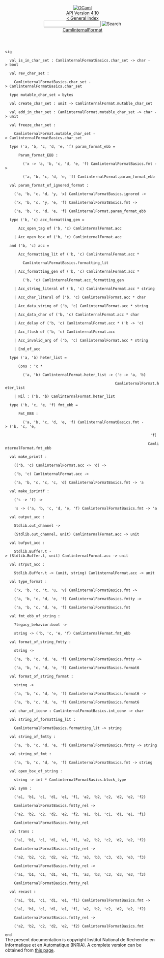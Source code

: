 <!-- ((! set title API !)) ((! set documentation !)) ((! set api !)) ((! set nobreadcrumb !)) -->
<div class="api"><header><nav class="toc brand"><a class="brand" href="https://ocaml.org/"><img src="colour-logo-gray.svg" class="svg" alt="OCaml"></a></nav><nav class="toc"><div class="toc_version"><a href="/docs" id="version-select">API Version 4.10</a></div><a href="index.html">&lt; General Index</a><div class="api_search"><input type="text" name="apisearch" id="api_search" oninput="mySearch(false);" onkeypress="this.oninput();" onclick="this.oninput();" onpaste="this.oninput();">
<img src="search_icon.svg" alt="Search" class="svg" onclick="mySearch(false)"></div>
<div id="search_results"></div><div class="toc_title"><a href="CamlinternalFormat.html">CamlinternalFormat</a></div><ul></ul></nav></header>
<code class="code"><span class="keyword">sig</span><br>
&nbsp;&nbsp;<span class="keyword">val</span>&nbsp;is_in_char_set&nbsp;:&nbsp;<span class="constructor">CamlinternalFormatBasics</span>.char_set&nbsp;<span class="keywordsign">-&gt;</span>&nbsp;char&nbsp;<span class="keywordsign">-&gt;</span>&nbsp;bool<br>
&nbsp;&nbsp;<span class="keyword">val</span>&nbsp;rev_char_set&nbsp;:<br>
&nbsp;&nbsp;&nbsp;&nbsp;<span class="constructor">CamlinternalFormatBasics</span>.char_set&nbsp;<span class="keywordsign">-&gt;</span>&nbsp;<span class="constructor">CamlinternalFormatBasics</span>.char_set<br>
&nbsp;&nbsp;<span class="keyword">type</span>&nbsp;mutable_char_set&nbsp;=&nbsp;bytes<br>
&nbsp;&nbsp;<span class="keyword">val</span>&nbsp;create_char_set&nbsp;:&nbsp;unit&nbsp;<span class="keywordsign">-&gt;</span>&nbsp;<span class="constructor">CamlinternalFormat</span>.mutable_char_set<br>
&nbsp;&nbsp;<span class="keyword">val</span>&nbsp;add_in_char_set&nbsp;:&nbsp;<span class="constructor">CamlinternalFormat</span>.mutable_char_set&nbsp;<span class="keywordsign">-&gt;</span>&nbsp;char&nbsp;<span class="keywordsign">-&gt;</span>&nbsp;unit<br>
&nbsp;&nbsp;<span class="keyword">val</span>&nbsp;freeze_char_set&nbsp;:<br>
&nbsp;&nbsp;&nbsp;&nbsp;<span class="constructor">CamlinternalFormat</span>.mutable_char_set&nbsp;<span class="keywordsign">-&gt;</span>&nbsp;<span class="constructor">CamlinternalFormatBasics</span>.char_set<br>
&nbsp;&nbsp;<span class="keyword">type</span>&nbsp;(<span class="keywordsign">'</span>a,&nbsp;<span class="keywordsign">'</span>b,&nbsp;<span class="keywordsign">'</span>c,&nbsp;<span class="keywordsign">'</span>d,&nbsp;<span class="keywordsign">'</span>e,&nbsp;<span class="keywordsign">'</span>f)&nbsp;param_format_ebb&nbsp;=<br>
&nbsp;&nbsp;&nbsp;&nbsp;&nbsp;&nbsp;<span class="constructor">Param_format_EBB</span>&nbsp;:<br>
&nbsp;&nbsp;&nbsp;&nbsp;&nbsp;&nbsp;&nbsp;&nbsp;(<span class="keywordsign">'</span>x&nbsp;<span class="keywordsign">-&gt;</span>&nbsp;<span class="keywordsign">'</span>a,&nbsp;<span class="keywordsign">'</span>b,&nbsp;<span class="keywordsign">'</span>c,&nbsp;<span class="keywordsign">'</span>d,&nbsp;<span class="keywordsign">'</span>e,&nbsp;<span class="keywordsign">'</span>f)&nbsp;<span class="constructor">CamlinternalFormatBasics</span>.fmt&nbsp;<span class="keywordsign">-&gt;</span>&nbsp;<br>
&nbsp;&nbsp;&nbsp;&nbsp;&nbsp;&nbsp;&nbsp;&nbsp;(<span class="keywordsign">'</span>a,&nbsp;<span class="keywordsign">'</span>b,&nbsp;<span class="keywordsign">'</span>c,&nbsp;<span class="keywordsign">'</span>d,&nbsp;<span class="keywordsign">'</span>e,&nbsp;<span class="keywordsign">'</span>f)&nbsp;<span class="constructor">CamlinternalFormat</span>.param_format_ebb<br>
&nbsp;&nbsp;<span class="keyword">val</span>&nbsp;param_format_of_ignored_format&nbsp;:<br>
&nbsp;&nbsp;&nbsp;&nbsp;(<span class="keywordsign">'</span>a,&nbsp;<span class="keywordsign">'</span>b,&nbsp;<span class="keywordsign">'</span>c,&nbsp;<span class="keywordsign">'</span>d,&nbsp;<span class="keywordsign">'</span>y,&nbsp;<span class="keywordsign">'</span>x)&nbsp;<span class="constructor">CamlinternalFormatBasics</span>.ignored&nbsp;<span class="keywordsign">-&gt;</span><br>
&nbsp;&nbsp;&nbsp;&nbsp;(<span class="keywordsign">'</span>x,&nbsp;<span class="keywordsign">'</span>b,&nbsp;<span class="keywordsign">'</span>c,&nbsp;<span class="keywordsign">'</span>y,&nbsp;<span class="keywordsign">'</span>e,&nbsp;<span class="keywordsign">'</span>f)&nbsp;<span class="constructor">CamlinternalFormatBasics</span>.fmt&nbsp;<span class="keywordsign">-&gt;</span><br>
&nbsp;&nbsp;&nbsp;&nbsp;(<span class="keywordsign">'</span>a,&nbsp;<span class="keywordsign">'</span>b,&nbsp;<span class="keywordsign">'</span>c,&nbsp;<span class="keywordsign">'</span>d,&nbsp;<span class="keywordsign">'</span>e,&nbsp;<span class="keywordsign">'</span>f)&nbsp;<span class="constructor">CamlinternalFormat</span>.param_format_ebb<br>
&nbsp;&nbsp;<span class="keyword">type</span>&nbsp;(<span class="keywordsign">'</span>b,&nbsp;<span class="keywordsign">'</span>c)&nbsp;acc_formatting_gen&nbsp;=<br>
&nbsp;&nbsp;&nbsp;&nbsp;&nbsp;&nbsp;<span class="constructor">Acc_open_tag</span>&nbsp;<span class="keyword">of</span>&nbsp;(<span class="keywordsign">'</span>b,&nbsp;<span class="keywordsign">'</span>c)&nbsp;<span class="constructor">CamlinternalFormat</span>.acc<br>
&nbsp;&nbsp;&nbsp;&nbsp;<span class="keywordsign">|</span>&nbsp;<span class="constructor">Acc_open_box</span>&nbsp;<span class="keyword">of</span>&nbsp;(<span class="keywordsign">'</span>b,&nbsp;<span class="keywordsign">'</span>c)&nbsp;<span class="constructor">CamlinternalFormat</span>.acc<br>
&nbsp;&nbsp;<span class="keyword">and</span>&nbsp;(<span class="keywordsign">'</span>b,&nbsp;<span class="keywordsign">'</span>c)&nbsp;acc&nbsp;=<br>
&nbsp;&nbsp;&nbsp;&nbsp;&nbsp;&nbsp;<span class="constructor">Acc_formatting_lit</span>&nbsp;<span class="keyword">of</span>&nbsp;(<span class="keywordsign">'</span>b,&nbsp;<span class="keywordsign">'</span>c)&nbsp;<span class="constructor">CamlinternalFormat</span>.acc&nbsp;*<br>
&nbsp;&nbsp;&nbsp;&nbsp;&nbsp;&nbsp;&nbsp;&nbsp;<span class="constructor">CamlinternalFormatBasics</span>.formatting_lit<br>
&nbsp;&nbsp;&nbsp;&nbsp;<span class="keywordsign">|</span>&nbsp;<span class="constructor">Acc_formatting_gen</span>&nbsp;<span class="keyword">of</span>&nbsp;(<span class="keywordsign">'</span>b,&nbsp;<span class="keywordsign">'</span>c)&nbsp;<span class="constructor">CamlinternalFormat</span>.acc&nbsp;*<br>
&nbsp;&nbsp;&nbsp;&nbsp;&nbsp;&nbsp;&nbsp;&nbsp;(<span class="keywordsign">'</span>b,&nbsp;<span class="keywordsign">'</span>c)&nbsp;<span class="constructor">CamlinternalFormat</span>.acc_formatting_gen<br>
&nbsp;&nbsp;&nbsp;&nbsp;<span class="keywordsign">|</span>&nbsp;<span class="constructor">Acc_string_literal</span>&nbsp;<span class="keyword">of</span>&nbsp;(<span class="keywordsign">'</span>b,&nbsp;<span class="keywordsign">'</span>c)&nbsp;<span class="constructor">CamlinternalFormat</span>.acc&nbsp;*&nbsp;string<br>
&nbsp;&nbsp;&nbsp;&nbsp;<span class="keywordsign">|</span>&nbsp;<span class="constructor">Acc_char_literal</span>&nbsp;<span class="keyword">of</span>&nbsp;(<span class="keywordsign">'</span>b,&nbsp;<span class="keywordsign">'</span>c)&nbsp;<span class="constructor">CamlinternalFormat</span>.acc&nbsp;*&nbsp;char<br>
&nbsp;&nbsp;&nbsp;&nbsp;<span class="keywordsign">|</span>&nbsp;<span class="constructor">Acc_data_string</span>&nbsp;<span class="keyword">of</span>&nbsp;(<span class="keywordsign">'</span>b,&nbsp;<span class="keywordsign">'</span>c)&nbsp;<span class="constructor">CamlinternalFormat</span>.acc&nbsp;*&nbsp;string<br>
&nbsp;&nbsp;&nbsp;&nbsp;<span class="keywordsign">|</span>&nbsp;<span class="constructor">Acc_data_char</span>&nbsp;<span class="keyword">of</span>&nbsp;(<span class="keywordsign">'</span>b,&nbsp;<span class="keywordsign">'</span>c)&nbsp;<span class="constructor">CamlinternalFormat</span>.acc&nbsp;*&nbsp;char<br>
&nbsp;&nbsp;&nbsp;&nbsp;<span class="keywordsign">|</span>&nbsp;<span class="constructor">Acc_delay</span>&nbsp;<span class="keyword">of</span>&nbsp;(<span class="keywordsign">'</span>b,&nbsp;<span class="keywordsign">'</span>c)&nbsp;<span class="constructor">CamlinternalFormat</span>.acc&nbsp;*&nbsp;(<span class="keywordsign">'</span>b&nbsp;<span class="keywordsign">-&gt;</span>&nbsp;<span class="keywordsign">'</span>c)<br>
&nbsp;&nbsp;&nbsp;&nbsp;<span class="keywordsign">|</span>&nbsp;<span class="constructor">Acc_flush</span>&nbsp;<span class="keyword">of</span>&nbsp;(<span class="keywordsign">'</span>b,&nbsp;<span class="keywordsign">'</span>c)&nbsp;<span class="constructor">CamlinternalFormat</span>.acc<br>
&nbsp;&nbsp;&nbsp;&nbsp;<span class="keywordsign">|</span>&nbsp;<span class="constructor">Acc_invalid_arg</span>&nbsp;<span class="keyword">of</span>&nbsp;(<span class="keywordsign">'</span>b,&nbsp;<span class="keywordsign">'</span>c)&nbsp;<span class="constructor">CamlinternalFormat</span>.acc&nbsp;*&nbsp;string<br>
&nbsp;&nbsp;&nbsp;&nbsp;<span class="keywordsign">|</span>&nbsp;<span class="constructor">End_of_acc</span><br>
&nbsp;&nbsp;<span class="keyword">type</span>&nbsp;(<span class="keywordsign">'</span>a,&nbsp;<span class="keywordsign">'</span>b)&nbsp;heter_list&nbsp;=<br>
&nbsp;&nbsp;&nbsp;&nbsp;&nbsp;&nbsp;<span class="constructor">Cons</span>&nbsp;:&nbsp;<span class="keywordsign">'</span>c&nbsp;*<br>
&nbsp;&nbsp;&nbsp;&nbsp;&nbsp;&nbsp;&nbsp;&nbsp;(<span class="keywordsign">'</span>a,&nbsp;<span class="keywordsign">'</span>b)&nbsp;<span class="constructor">CamlinternalFormat</span>.heter_list&nbsp;<span class="keywordsign">-&gt;</span>&nbsp;(<span class="keywordsign">'</span>c&nbsp;<span class="keywordsign">-&gt;</span>&nbsp;<span class="keywordsign">'</span>a,&nbsp;<span class="keywordsign">'</span>b)<br>
&nbsp;&nbsp;&nbsp;&nbsp;&nbsp;&nbsp;&nbsp;&nbsp;&nbsp;&nbsp;&nbsp;&nbsp;&nbsp;&nbsp;&nbsp;&nbsp;&nbsp;&nbsp;&nbsp;&nbsp;&nbsp;&nbsp;&nbsp;&nbsp;&nbsp;&nbsp;&nbsp;&nbsp;&nbsp;&nbsp;&nbsp;&nbsp;&nbsp;&nbsp;&nbsp;&nbsp;&nbsp;&nbsp;&nbsp;&nbsp;&nbsp;&nbsp;&nbsp;&nbsp;&nbsp;&nbsp;&nbsp;&nbsp;&nbsp;&nbsp;<span class="constructor">CamlinternalFormat</span>.heter_list<br>
&nbsp;&nbsp;&nbsp;&nbsp;<span class="keywordsign">|</span>&nbsp;<span class="constructor">Nil</span>&nbsp;:&nbsp;(<span class="keywordsign">'</span>b,&nbsp;<span class="keywordsign">'</span>b)&nbsp;<span class="constructor">CamlinternalFormat</span>.heter_list<br>
&nbsp;&nbsp;<span class="keyword">type</span>&nbsp;(<span class="keywordsign">'</span>b,&nbsp;<span class="keywordsign">'</span>c,&nbsp;<span class="keywordsign">'</span>e,&nbsp;<span class="keywordsign">'</span>f)&nbsp;fmt_ebb&nbsp;=<br>
&nbsp;&nbsp;&nbsp;&nbsp;&nbsp;&nbsp;<span class="constructor">Fmt_EBB</span>&nbsp;:<br>
&nbsp;&nbsp;&nbsp;&nbsp;&nbsp;&nbsp;&nbsp;&nbsp;(<span class="keywordsign">'</span>a,&nbsp;<span class="keywordsign">'</span>b,&nbsp;<span class="keywordsign">'</span>c,&nbsp;<span class="keywordsign">'</span>d,&nbsp;<span class="keywordsign">'</span>e,&nbsp;<span class="keywordsign">'</span>f)&nbsp;<span class="constructor">CamlinternalFormatBasics</span>.fmt&nbsp;<span class="keywordsign">-&gt;</span>&nbsp;(<span class="keywordsign">'</span>b,&nbsp;<span class="keywordsign">'</span>c,&nbsp;<span class="keywordsign">'</span>e,<br>
&nbsp;&nbsp;&nbsp;&nbsp;&nbsp;&nbsp;&nbsp;&nbsp;&nbsp;&nbsp;&nbsp;&nbsp;&nbsp;&nbsp;&nbsp;&nbsp;&nbsp;&nbsp;&nbsp;&nbsp;&nbsp;&nbsp;&nbsp;&nbsp;&nbsp;&nbsp;&nbsp;&nbsp;&nbsp;&nbsp;&nbsp;&nbsp;&nbsp;&nbsp;&nbsp;&nbsp;&nbsp;&nbsp;&nbsp;&nbsp;&nbsp;&nbsp;&nbsp;&nbsp;&nbsp;&nbsp;&nbsp;&nbsp;&nbsp;&nbsp;&nbsp;&nbsp;&nbsp;&nbsp;&nbsp;&nbsp;&nbsp;&nbsp;&nbsp;&nbsp;&nbsp;&nbsp;&nbsp;&nbsp;&nbsp;&nbsp;<span class="keywordsign">'</span>f)<br>
&nbsp;&nbsp;&nbsp;&nbsp;&nbsp;&nbsp;&nbsp;&nbsp;&nbsp;&nbsp;&nbsp;&nbsp;&nbsp;&nbsp;&nbsp;&nbsp;&nbsp;&nbsp;&nbsp;&nbsp;&nbsp;&nbsp;&nbsp;&nbsp;&nbsp;&nbsp;&nbsp;&nbsp;&nbsp;&nbsp;&nbsp;&nbsp;&nbsp;&nbsp;&nbsp;&nbsp;&nbsp;&nbsp;&nbsp;&nbsp;&nbsp;&nbsp;&nbsp;&nbsp;&nbsp;&nbsp;&nbsp;&nbsp;&nbsp;&nbsp;&nbsp;&nbsp;&nbsp;&nbsp;&nbsp;&nbsp;&nbsp;&nbsp;&nbsp;&nbsp;&nbsp;&nbsp;&nbsp;&nbsp;&nbsp;<span class="constructor">CamlinternalFormat</span>.fmt_ebb<br>
&nbsp;&nbsp;<span class="keyword">val</span>&nbsp;make_printf&nbsp;:<br>
&nbsp;&nbsp;&nbsp;&nbsp;((<span class="keywordsign">'</span>b,&nbsp;<span class="keywordsign">'</span>c)&nbsp;<span class="constructor">CamlinternalFormat</span>.acc&nbsp;<span class="keywordsign">-&gt;</span>&nbsp;<span class="keywordsign">'</span>d)&nbsp;<span class="keywordsign">-&gt;</span><br>
&nbsp;&nbsp;&nbsp;&nbsp;(<span class="keywordsign">'</span>b,&nbsp;<span class="keywordsign">'</span>c)&nbsp;<span class="constructor">CamlinternalFormat</span>.acc&nbsp;<span class="keywordsign">-&gt;</span><br>
&nbsp;&nbsp;&nbsp;&nbsp;(<span class="keywordsign">'</span>a,&nbsp;<span class="keywordsign">'</span>b,&nbsp;<span class="keywordsign">'</span>c,&nbsp;<span class="keywordsign">'</span>c,&nbsp;<span class="keywordsign">'</span>c,&nbsp;<span class="keywordsign">'</span>d)&nbsp;<span class="constructor">CamlinternalFormatBasics</span>.fmt&nbsp;<span class="keywordsign">-&gt;</span>&nbsp;<span class="keywordsign">'</span>a<br>
&nbsp;&nbsp;<span class="keyword">val</span>&nbsp;make_iprintf&nbsp;:<br>
&nbsp;&nbsp;&nbsp;&nbsp;(<span class="keywordsign">'</span>s&nbsp;<span class="keywordsign">-&gt;</span>&nbsp;<span class="keywordsign">'</span>f)&nbsp;<span class="keywordsign">-&gt;</span><br>
&nbsp;&nbsp;&nbsp;&nbsp;<span class="keywordsign">'</span>s&nbsp;<span class="keywordsign">-&gt;</span>&nbsp;(<span class="keywordsign">'</span>a,&nbsp;<span class="keywordsign">'</span>b,&nbsp;<span class="keywordsign">'</span>c,&nbsp;<span class="keywordsign">'</span>d,&nbsp;<span class="keywordsign">'</span>e,&nbsp;<span class="keywordsign">'</span>f)&nbsp;<span class="constructor">CamlinternalFormatBasics</span>.fmt&nbsp;<span class="keywordsign">-&gt;</span>&nbsp;<span class="keywordsign">'</span>a<br>
&nbsp;&nbsp;<span class="keyword">val</span>&nbsp;output_acc&nbsp;:<br>
&nbsp;&nbsp;&nbsp;&nbsp;<span class="constructor">Stdlib</span>.out_channel&nbsp;<span class="keywordsign">-&gt;</span><br>
&nbsp;&nbsp;&nbsp;&nbsp;(<span class="constructor">Stdlib</span>.out_channel,&nbsp;unit)&nbsp;<span class="constructor">CamlinternalFormat</span>.acc&nbsp;<span class="keywordsign">-&gt;</span>&nbsp;unit<br>
&nbsp;&nbsp;<span class="keyword">val</span>&nbsp;bufput_acc&nbsp;:<br>
&nbsp;&nbsp;&nbsp;&nbsp;<span class="constructor">Stdlib</span>.<span class="constructor">Buffer</span>.t&nbsp;<span class="keywordsign">-&gt;</span>&nbsp;(<span class="constructor">Stdlib</span>.<span class="constructor">Buffer</span>.t,&nbsp;unit)&nbsp;<span class="constructor">CamlinternalFormat</span>.acc&nbsp;<span class="keywordsign">-&gt;</span>&nbsp;unit<br>
&nbsp;&nbsp;<span class="keyword">val</span>&nbsp;strput_acc&nbsp;:<br>
&nbsp;&nbsp;&nbsp;&nbsp;<span class="constructor">Stdlib</span>.<span class="constructor">Buffer</span>.t&nbsp;<span class="keywordsign">-&gt;</span>&nbsp;(unit,&nbsp;string)&nbsp;<span class="constructor">CamlinternalFormat</span>.acc&nbsp;<span class="keywordsign">-&gt;</span>&nbsp;unit<br>
&nbsp;&nbsp;<span class="keyword">val</span>&nbsp;type_format&nbsp;:<br>
&nbsp;&nbsp;&nbsp;&nbsp;(<span class="keywordsign">'</span>x,&nbsp;<span class="keywordsign">'</span>b,&nbsp;<span class="keywordsign">'</span>c,&nbsp;<span class="keywordsign">'</span>t,&nbsp;<span class="keywordsign">'</span>u,&nbsp;<span class="keywordsign">'</span>v)&nbsp;<span class="constructor">CamlinternalFormatBasics</span>.fmt&nbsp;<span class="keywordsign">-&gt;</span><br>
&nbsp;&nbsp;&nbsp;&nbsp;(<span class="keywordsign">'</span>a,&nbsp;<span class="keywordsign">'</span>b,&nbsp;<span class="keywordsign">'</span>c,&nbsp;<span class="keywordsign">'</span>d,&nbsp;<span class="keywordsign">'</span>e,&nbsp;<span class="keywordsign">'</span>f)&nbsp;<span class="constructor">CamlinternalFormatBasics</span>.fmtty&nbsp;<span class="keywordsign">-&gt;</span><br>
&nbsp;&nbsp;&nbsp;&nbsp;(<span class="keywordsign">'</span>a,&nbsp;<span class="keywordsign">'</span>b,&nbsp;<span class="keywordsign">'</span>c,&nbsp;<span class="keywordsign">'</span>d,&nbsp;<span class="keywordsign">'</span>e,&nbsp;<span class="keywordsign">'</span>f)&nbsp;<span class="constructor">CamlinternalFormatBasics</span>.fmt<br>
&nbsp;&nbsp;<span class="keyword">val</span>&nbsp;fmt_ebb_of_string&nbsp;:<br>
&nbsp;&nbsp;&nbsp;&nbsp;?legacy_behavior:bool&nbsp;<span class="keywordsign">-&gt;</span><br>
&nbsp;&nbsp;&nbsp;&nbsp;string&nbsp;<span class="keywordsign">-&gt;</span>&nbsp;(<span class="keywordsign">'</span>b,&nbsp;<span class="keywordsign">'</span>c,&nbsp;<span class="keywordsign">'</span>e,&nbsp;<span class="keywordsign">'</span>f)&nbsp;<span class="constructor">CamlinternalFormat</span>.fmt_ebb<br>
&nbsp;&nbsp;<span class="keyword">val</span>&nbsp;format_of_string_fmtty&nbsp;:<br>
&nbsp;&nbsp;&nbsp;&nbsp;string&nbsp;<span class="keywordsign">-&gt;</span><br>
&nbsp;&nbsp;&nbsp;&nbsp;(<span class="keywordsign">'</span>a,&nbsp;<span class="keywordsign">'</span>b,&nbsp;<span class="keywordsign">'</span>c,&nbsp;<span class="keywordsign">'</span>d,&nbsp;<span class="keywordsign">'</span>e,&nbsp;<span class="keywordsign">'</span>f)&nbsp;<span class="constructor">CamlinternalFormatBasics</span>.fmtty&nbsp;<span class="keywordsign">-&gt;</span><br>
&nbsp;&nbsp;&nbsp;&nbsp;(<span class="keywordsign">'</span>a,&nbsp;<span class="keywordsign">'</span>b,&nbsp;<span class="keywordsign">'</span>c,&nbsp;<span class="keywordsign">'</span>d,&nbsp;<span class="keywordsign">'</span>e,&nbsp;<span class="keywordsign">'</span>f)&nbsp;<span class="constructor">CamlinternalFormatBasics</span>.format6<br>
&nbsp;&nbsp;<span class="keyword">val</span>&nbsp;format_of_string_format&nbsp;:<br>
&nbsp;&nbsp;&nbsp;&nbsp;string&nbsp;<span class="keywordsign">-&gt;</span><br>
&nbsp;&nbsp;&nbsp;&nbsp;(<span class="keywordsign">'</span>a,&nbsp;<span class="keywordsign">'</span>b,&nbsp;<span class="keywordsign">'</span>c,&nbsp;<span class="keywordsign">'</span>d,&nbsp;<span class="keywordsign">'</span>e,&nbsp;<span class="keywordsign">'</span>f)&nbsp;<span class="constructor">CamlinternalFormatBasics</span>.format6&nbsp;<span class="keywordsign">-&gt;</span><br>
&nbsp;&nbsp;&nbsp;&nbsp;(<span class="keywordsign">'</span>a,&nbsp;<span class="keywordsign">'</span>b,&nbsp;<span class="keywordsign">'</span>c,&nbsp;<span class="keywordsign">'</span>d,&nbsp;<span class="keywordsign">'</span>e,&nbsp;<span class="keywordsign">'</span>f)&nbsp;<span class="constructor">CamlinternalFormatBasics</span>.format6<br>
&nbsp;&nbsp;<span class="keyword">val</span>&nbsp;char_of_iconv&nbsp;:&nbsp;<span class="constructor">CamlinternalFormatBasics</span>.int_conv&nbsp;<span class="keywordsign">-&gt;</span>&nbsp;char<br>
&nbsp;&nbsp;<span class="keyword">val</span>&nbsp;string_of_formatting_lit&nbsp;:<br>
&nbsp;&nbsp;&nbsp;&nbsp;<span class="constructor">CamlinternalFormatBasics</span>.formatting_lit&nbsp;<span class="keywordsign">-&gt;</span>&nbsp;string<br>
&nbsp;&nbsp;<span class="keyword">val</span>&nbsp;string_of_fmtty&nbsp;:<br>
&nbsp;&nbsp;&nbsp;&nbsp;(<span class="keywordsign">'</span>a,&nbsp;<span class="keywordsign">'</span>b,&nbsp;<span class="keywordsign">'</span>c,&nbsp;<span class="keywordsign">'</span>d,&nbsp;<span class="keywordsign">'</span>e,&nbsp;<span class="keywordsign">'</span>f)&nbsp;<span class="constructor">CamlinternalFormatBasics</span>.fmtty&nbsp;<span class="keywordsign">-&gt;</span>&nbsp;string<br>
&nbsp;&nbsp;<span class="keyword">val</span>&nbsp;string_of_fmt&nbsp;:<br>
&nbsp;&nbsp;&nbsp;&nbsp;(<span class="keywordsign">'</span>a,&nbsp;<span class="keywordsign">'</span>b,&nbsp;<span class="keywordsign">'</span>c,&nbsp;<span class="keywordsign">'</span>d,&nbsp;<span class="keywordsign">'</span>e,&nbsp;<span class="keywordsign">'</span>f)&nbsp;<span class="constructor">CamlinternalFormatBasics</span>.fmt&nbsp;<span class="keywordsign">-&gt;</span>&nbsp;string<br>
&nbsp;&nbsp;<span class="keyword">val</span>&nbsp;open_box_of_string&nbsp;:<br>
&nbsp;&nbsp;&nbsp;&nbsp;string&nbsp;<span class="keywordsign">-&gt;</span>&nbsp;int&nbsp;*&nbsp;<span class="constructor">CamlinternalFormatBasics</span>.block_type<br>
&nbsp;&nbsp;<span class="keyword">val</span>&nbsp;symm&nbsp;:<br>
&nbsp;&nbsp;&nbsp;&nbsp;(<span class="keywordsign">'</span>a1,&nbsp;<span class="keywordsign">'</span>b1,&nbsp;<span class="keywordsign">'</span>c1,&nbsp;<span class="keywordsign">'</span>d1,&nbsp;<span class="keywordsign">'</span>e1,&nbsp;<span class="keywordsign">'</span>f1,&nbsp;<span class="keywordsign">'</span>a2,&nbsp;<span class="keywordsign">'</span>b2,&nbsp;<span class="keywordsign">'</span>c2,&nbsp;<span class="keywordsign">'</span>d2,&nbsp;<span class="keywordsign">'</span>e2,&nbsp;<span class="keywordsign">'</span>f2)<br>
&nbsp;&nbsp;&nbsp;&nbsp;<span class="constructor">CamlinternalFormatBasics</span>.fmtty_rel&nbsp;<span class="keywordsign">-&gt;</span><br>
&nbsp;&nbsp;&nbsp;&nbsp;(<span class="keywordsign">'</span>a2,&nbsp;<span class="keywordsign">'</span>b2,&nbsp;<span class="keywordsign">'</span>c2,&nbsp;<span class="keywordsign">'</span>d2,&nbsp;<span class="keywordsign">'</span>e2,&nbsp;<span class="keywordsign">'</span>f2,&nbsp;<span class="keywordsign">'</span>a1,&nbsp;<span class="keywordsign">'</span>b1,&nbsp;<span class="keywordsign">'</span>c1,&nbsp;<span class="keywordsign">'</span>d1,&nbsp;<span class="keywordsign">'</span>e1,&nbsp;<span class="keywordsign">'</span>f1)<br>
&nbsp;&nbsp;&nbsp;&nbsp;<span class="constructor">CamlinternalFormatBasics</span>.fmtty_rel<br>
&nbsp;&nbsp;<span class="keyword">val</span>&nbsp;trans&nbsp;:<br>
&nbsp;&nbsp;&nbsp;&nbsp;(<span class="keywordsign">'</span>a1,&nbsp;<span class="keywordsign">'</span>b1,&nbsp;<span class="keywordsign">'</span>c1,&nbsp;<span class="keywordsign">'</span>d1,&nbsp;<span class="keywordsign">'</span>e1,&nbsp;<span class="keywordsign">'</span>f1,&nbsp;<span class="keywordsign">'</span>a2,&nbsp;<span class="keywordsign">'</span>b2,&nbsp;<span class="keywordsign">'</span>c2,&nbsp;<span class="keywordsign">'</span>d2,&nbsp;<span class="keywordsign">'</span>e2,&nbsp;<span class="keywordsign">'</span>f2)<br>
&nbsp;&nbsp;&nbsp;&nbsp;<span class="constructor">CamlinternalFormatBasics</span>.fmtty_rel&nbsp;<span class="keywordsign">-&gt;</span><br>
&nbsp;&nbsp;&nbsp;&nbsp;(<span class="keywordsign">'</span>a2,&nbsp;<span class="keywordsign">'</span>b2,&nbsp;<span class="keywordsign">'</span>c2,&nbsp;<span class="keywordsign">'</span>d2,&nbsp;<span class="keywordsign">'</span>e2,&nbsp;<span class="keywordsign">'</span>f2,&nbsp;<span class="keywordsign">'</span>a3,&nbsp;<span class="keywordsign">'</span>b3,&nbsp;<span class="keywordsign">'</span>c3,&nbsp;<span class="keywordsign">'</span>d3,&nbsp;<span class="keywordsign">'</span>e3,&nbsp;<span class="keywordsign">'</span>f3)<br>
&nbsp;&nbsp;&nbsp;&nbsp;<span class="constructor">CamlinternalFormatBasics</span>.fmtty_rel&nbsp;<span class="keywordsign">-&gt;</span><br>
&nbsp;&nbsp;&nbsp;&nbsp;(<span class="keywordsign">'</span>a1,&nbsp;<span class="keywordsign">'</span>b1,&nbsp;<span class="keywordsign">'</span>c1,&nbsp;<span class="keywordsign">'</span>d1,&nbsp;<span class="keywordsign">'</span>e1,&nbsp;<span class="keywordsign">'</span>f1,&nbsp;<span class="keywordsign">'</span>a3,&nbsp;<span class="keywordsign">'</span>b3,&nbsp;<span class="keywordsign">'</span>c3,&nbsp;<span class="keywordsign">'</span>d3,&nbsp;<span class="keywordsign">'</span>e3,&nbsp;<span class="keywordsign">'</span>f3)<br>
&nbsp;&nbsp;&nbsp;&nbsp;<span class="constructor">CamlinternalFormatBasics</span>.fmtty_rel<br>
&nbsp;&nbsp;<span class="keyword">val</span>&nbsp;recast&nbsp;:<br>
&nbsp;&nbsp;&nbsp;&nbsp;(<span class="keywordsign">'</span>a1,&nbsp;<span class="keywordsign">'</span>b1,&nbsp;<span class="keywordsign">'</span>c1,&nbsp;<span class="keywordsign">'</span>d1,&nbsp;<span class="keywordsign">'</span>e1,&nbsp;<span class="keywordsign">'</span>f1)&nbsp;<span class="constructor">CamlinternalFormatBasics</span>.fmt&nbsp;<span class="keywordsign">-&gt;</span><br>
&nbsp;&nbsp;&nbsp;&nbsp;(<span class="keywordsign">'</span>a1,&nbsp;<span class="keywordsign">'</span>b1,&nbsp;<span class="keywordsign">'</span>c1,&nbsp;<span class="keywordsign">'</span>d1,&nbsp;<span class="keywordsign">'</span>e1,&nbsp;<span class="keywordsign">'</span>f1,&nbsp;<span class="keywordsign">'</span>a2,&nbsp;<span class="keywordsign">'</span>b2,&nbsp;<span class="keywordsign">'</span>c2,&nbsp;<span class="keywordsign">'</span>d2,&nbsp;<span class="keywordsign">'</span>e2,&nbsp;<span class="keywordsign">'</span>f2)<br>
&nbsp;&nbsp;&nbsp;&nbsp;<span class="constructor">CamlinternalFormatBasics</span>.fmtty_rel&nbsp;<span class="keywordsign">-&gt;</span><br>
&nbsp;&nbsp;&nbsp;&nbsp;(<span class="keywordsign">'</span>a2,&nbsp;<span class="keywordsign">'</span>b2,&nbsp;<span class="keywordsign">'</span>c2,&nbsp;<span class="keywordsign">'</span>d2,&nbsp;<span class="keywordsign">'</span>e2,&nbsp;<span class="keywordsign">'</span>f2)&nbsp;<span class="constructor">CamlinternalFormatBasics</span>.fmt<br>
<span class="keyword">end</span></code>
<div class="copyright">The present documentation is copyright Institut National de Recherche en Informatique et en Automatique (INRIA). A complete version can be obtained from <a href="http://caml.inria.fr/pub/docs/manual-ocaml/">this page</a>.</div></div>